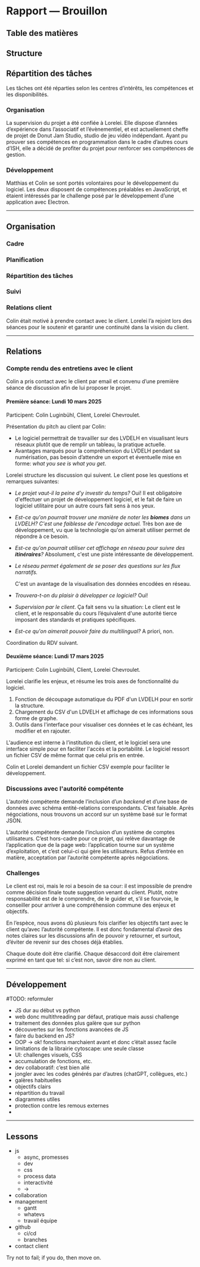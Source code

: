 # Rapport — Brouillon

## Table des matières

## Structure

## Répartition des tâches
Les tâches ont été réparties selon les centres d’intérêts, les compétences et les disponibilités.

### Organisation
La supervision du projet a été confiée à Lorelei. Elle dispose d’années d’expérience dans l’associatif et l’évènementiel, et est actuellement cheffe de projet de Donut Jam Studio, studio de jeu vidéo indépendant.
Ayant pu prouver ses compétences en programmation dans le cadre d’autres cours d’ISH, elle a décidé de profiter du projet pour renforcer ses compétences de gestion.

### Développement
Matthias et Colin se sont portés volontaires pour le développement du logiciel. Les deux disposent de compétences préalables en JavaScript, et étaient intéressés par le challenge posé par le développement d’une application avec Electron.

---

## Organisation

### Cadre

### Planification

### Répartition des tâches

### Suivi


### Relations client
Colin était motivé à prendre contact avec le client. Lorelei l’a rejoint lors des séances pour le soutenir et garantir une continuité dans la vision du client.

---

## Relations

### Compte rendu des entretiens avec le client

Colin a pris contact avec le client par email et convenu d’une première séance de discussion afin de lui proposer le projet.

#### Première séance: Lundi 10 mars 2025
Participent: Colin Luginbühl, Client, Lorelei Chevroulet.

Présentation du pitch au client par Colin:

- Le logiciel permettrait de travailler sur des LVDELH en visualisant leurs réseaux plutôt que de remplir un tableau, la pratique actuelle.
- Avantages marqués pour la compréhension du LVDELH pendant sa numérisation, pas besoin d’attendre un export et éventuelle mise en forme: *what you see is what you get*.

Lorelei structure les discussion qui suivent. Le client pose les questions et remarques suivantes:

- *Le projet vaut-il la peine d'y investir du temps?*
  Oui! Il est obligatoire d'effectuer un projet de développement logiciel, et le fait de faire un logiciel utilitaire pour un autre cours fait sens à nos yeux. 

- *Est-ce qu'on pourrait trouver une manière de noter les **biomes** dans un LVDELH? C'est une faiblesse de l'encodage actuel.*
  Très bon axe de développement, vu que la technologie qu'on aimerait utiliser permet de répondre à ce besoin.

- *Est-ce qu'on pourrait utiliser cet affichage en réseau pour suivre des **itinéraires**?*
  Absolument, c'est une piste intéressante de développement. 

- *Le réseau permet également de se poser des questions sur les flux narratifs.*

  C'est un avantage de la visualisation des données encodées en réseau.

- *Trouvera-t-on du plaisir à développer ce logiciel?*
  Oui!

- *Supervision par le client*.
  Ça fait sens vu la situation: Le client est le client, et le responsable du cours l’équivalent d'une autorité tierce imposant des standards et pratiques spécifiques.

- *Est-ce qu'on aimerait pouvoir faire du multilingual?*
  A priori, non.

Coordination du RDV suivant.


#### Deuxième séance: Lundi 17 mars 2025
Participent: Colin Luginbühl, Client, Lorelei Chevroulet.

Lorelei clarifie les enjeux, et résume les trois axes de fonctionnalité du logiciel.

1. Fonction de découpage automatique du PDF d'un LVDELH pour en sortir la structure.
2. Chargement du CSV d'un LDVELH et affichage de ces informations sous forme de graphe.
3. Outils dans l'interface pour visualiser ces données et le cas échéant, les modifier et en rajouter.

L'audience est interne à l’institution du client, et le logiciel sera une interface simple pour en faciliter l'accès et la portabilité. Le logiciel ressort un fichier CSV de même format que celui pris en entrée.

Colin et Lorelei demandent un fichier CSV exemple pour faciliter le développement.

### Discussions avec l'autorité compétente

L’autorité compétente demande l’inclusion d’un *backend* et d’une base de données avec schéma entité-relations correspondants. C’est faisable. Après négociations, nous trouvons un accord sur un système basé sur le format JSON.

L’autorité compétente demande l’inclusion d’un système de comptes utilisateurs. C’est hors-cadre pour ce projet, qui relève davantage de l’application que de la page web: l’application tourne sur un système d’exploitation, et c’est celui-ci qui gère les utilisateurs. Refus d’entrée en matière, acceptation par l’autorité compétente après négociations. 

### Challenges

Le client est roi, mais le roi a besoin de sa cour: il est impossible de prendre comme décision finale toute suggestion venant du client. Plutôt, notre responsabilité est de le comprendre, de le guider et, s’il se fourvoie, le conseiller pour arriver à une compréhension commune des enjeux et objectifs. 

En l’espèce, nous avons dû plusieurs fois clarifier les objectifs tant avec le client qu’avec l’autorité compétente. Il est donc fondamental d’avoir des notes claires sur les discussions afin de pouvoir y retourner, et surtout, d’éviter de revenir sur des choses déjà établies.

Chaque doute doit être clarifié. Chaque désaccord doit être clairement exprimé en tant que tel: si c’est non, savoir dire non au client. 


---

## Développement
#TODO: reformuler
- JS dur au début vs python
- web donc multithreading par défaut, pratique mais aussi challenge
- traitement des données plus galère que sur python
- découvertes sur les fonctions avancées de JS
- faire du backend en JS? 
- OOP -> ok! fonctions marchaient avant et donc c’était assez facile
- limitations de la librairie cytoscape: une seule classe
- UI: challenges visuels, CSS
- accumulation de fonctions, etc.
- dev collaboratif: c’est bien allé
- jongler avec les codes générés par d’autres (chatGPT, collègues, etc.)
- galères habituelles
- objectifs clairs
- répartition du travail
- diagrammes utiles
- protection contre les remous externes
- 


---

## Lessons
- js
    - async, promesses
    - dev
    - css
    - process data
    - interactivité
    - ->
- collaboration
- management
    - gantt
    - whatevs
    - travail équipe
- github
    - ci/cd
    - branches
- contact client

Try not to fail; if you do, then move on. 





